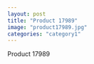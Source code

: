 ```yaml
---
layout: post
title: "Product 17989"
image: "product17989.jpg"
categories: "category1"
---
```

Product 17989
